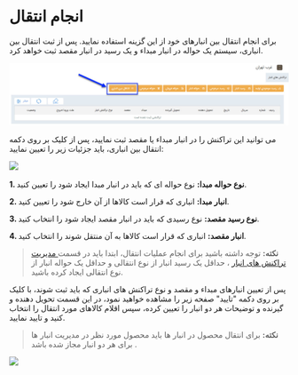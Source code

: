 # انجام انتقال

برای انجام انتقال بین انبارهای خود از این گزینه استفاده نمایید. پس از ثبت انتقال بین انباری، سیستم یک حواله در انبار مبداء و یک رسید در انبار مقصد ثبت خواهد کرد.

![](Transfer.jpg)

می توانید این تراکنش را در انبار مبداء یا مقصد ثبت نمایید، پس از کلیک بر روی دکمه انتقال بین انباری، باید جزئیات زیر را تعیین نمایید:

![](Transfer2.jpg)

**1. نوع حواله مبدا:** نوع حواله ای که باید در انبار مبدا ایجاد شود را تعیین کنید.

**2. انبار مبدا:** انباری که قرار است کالاها از آن خارج شود را تعیین کنید.

**3. نوع رسید مقصد:** نوع رسیدی که باید در انبار مقصد ایجاد شود را انتخاب کنید.

**4. انبار مقصد:** انباری که قرار است کالاها به آن منتقل شوند را انتخاب کنید.

> **نکته:** توجه داشته باشید برای انجام عملیات انتقال، ابتدا باید در قسمت[ مدیریت تراکنش های انبار](https://github.com/1stco/PayamGostarDocs/blob/master/help%202.5.4/Settings/Personalization-crm/Management-warehouse-transactions/Management-warehouse-transactions.md) ، حداقل یک رسید انبار از نوع انتقالی و حداقل یک حواله انبار از نوع انتقالی ایجاد کرده باشید.


پس از تعیین انبارهای مبداء و مقصد و نوع تراکنش های انباری که باید ثبت شوند، با کلیک بر روی دکمه "تایید" صفحه زیر را مشاهده خواهید نمود، در این قسمت  تحویل دهنده و گیرنده و توضیحات هر دو انبار را تعیین کرده، سپس اقلام کالاهای مورد انتقال را انتخاب کنید و تایید نمایید.

> **نکته:** برای انتقال محصول در انبار ها باید محصول مورد نظر در مدیریت انبار ها برای هر دو انبار مجاز شده باشد  .

![](Transfer3.jpg)


